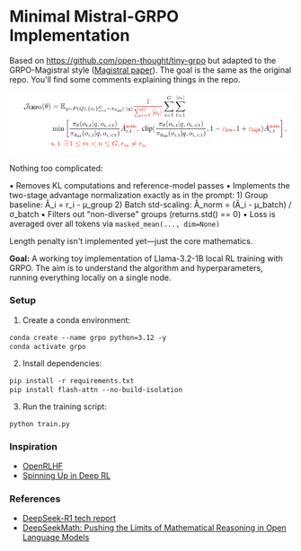 # Minimal Mistral-GRPO Implementation

Based on https://github.com/open-thought/tiny-grpo but adapted to the GRPO-Magistral style ([Magistral paper](https://mistral.ai/static/research/magistral.pdf)). The goal is the same as the original repo. You'll find some comments explaining things in the repo.

![Magistral](assets/magistral_grpo.png)

Nothing too complicated:

▪  Removes KL computations and reference-model passes
▪  Implements the two-stage advantage normalization exactly as in the prompt:
    1) Group baseline:     Â_i = r_i - μ_group
    2) Batch std-scaling:  Â_norm = (Â_i - μ_batch) / σ_batch
▪  Filters out "non-diverse" groups (returns.std() == 0)
▪  Loss is averaged over all tokens via `masked_mean(..., dim=None)`

Length penalty isn't implemented yet—just the core mathematics.

**Goal:** A working toy implementation of Llama-3.2-1B local RL training with GRPO. The aim is to understand the algorithm and hyperparameters, running everything locally on a single node.

### Setup

1. Create a conda environment:

```
conda create --name grpo python=3.12 -y
conda activate grpo
```

2. Install dependencies:

```
pip install -r requirements.txt
pip install flash-attn --no-build-isolation
```

3. Run the training script:

```
python train.py
```

### Inspiration

- [OpenRLHF](https://github.com/OpenRLHF/OpenRLHF)
- [Spinning Up in Deep RL](https://spinningup.openai.com/en/latest/)

### References

- [DeepSeek-R1 tech report](https://github.com/deepseek-ai/DeepSeek-R1/blob/main/DeepSeek_R1.pdf)
- [DeepSeekMath: Pushing the Limits of Mathematical Reasoning in Open Language Models](https://arxiv.org/abs/2402.03300)
